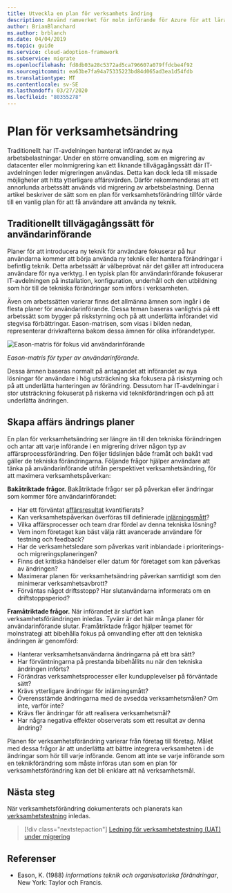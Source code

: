 ```yaml
---
title: Utveckla en plan för verksamhets ändring
description: Använd ramverket för moln införande för Azure för att lära dig mer om hur en plan för företags förändringar kan hjälpa dig att implementera en bredare användar implementerings plan.
author: BrianBlanchard
ms.author: brblanch
ms.date: 04/04/2019
ms.topic: guide
ms.service: cloud-adoption-framework
ms.subservice: migrate
ms.openlocfilehash: fd8db03a28c5372ad5ca796607a079ffdcbe4f92
ms.sourcegitcommit: ea63be7fa94a75335223bd84d065ad3ea1d54fdb
ms.translationtype: MT
ms.contentlocale: sv-SE
ms.lasthandoff: 03/27/2020
ms.locfileid: "80355278"
---
```

# <a name="business-change-plan"></a>Plan för verksamhetsändring

Traditionellt har IT-avdelningen hanterat införandet av nya arbetsbelastningar. Under en större omvandling, som en migrering av datacenter eller molnmigrering kan ett liknande tillvägagångssätt där IT-avdelningen leder migreringen användas. Detta kan dock leda till missade möjligheter att hitta ytterligare affärsvärden. Därför rekommenderas att ett annorlunda arbetssätt används vid migrering av arbetsbelastning. Denna artikel beskriver de sätt som en plan för verksamhetsförändring tillför värde till en vanlig plan för att få användare att använda ny teknik.

## <a name="traditional-user-adoption-approach"></a>Traditionellt tillvägagångssätt för användarinförande

Planer för att introducera ny teknik för användare fokuserar på hur användarna kommer att börja använda ny teknik eller hantera förändringar i befintlig teknik. Detta arbetssätt är välbeprövat när det gäller att introducera användare för nya verktyg. I en typisk plan för användarinförande fokuserar IT-avdelningen på installation, konfiguration, underhåll och den utbildning som hör till de tekniska förändringar som införs i verksamheten.

Även om arbetssätten varierar finns det allmänna ämnen som ingår i de flesta planer för användarinförande. Dessa teman baseras vanligtvis på ett arbetssätt som bygger på riskstyrning och på att underlätta införandet vid stegvisa förbättringar. Eason-matrisen, som visas i bilden nedan, representerar drivkrafterna bakom dessa ämnen för olika införandetyper.

![Eason-matris för fokus vid användarinförande](../../../_images/migrate/eason-matrix.jpg)

*Eason-matris för typer av användarinförande.*

Dessa ämnen baseras normalt på antagandet att införandet av nya lösningar för användare i hög utsträckning ska fokusera på riskstyrning och på att underlätta hanteringen av förändring. Dessutom har IT-avdelningar i stor utsträckning fokuserat på riskerna vid teknikförändringen och på att underlätta ändringen.

## <a name="create-business-change-plans"></a>Skapa affärs ändrings planer

En plan för verksamhetsändring ser längre än till den tekniska förändringen och antar att varje införande i en migrering driver någon typ av affärsprocessförändring. Den följer tidslinjen både framåt och bakåt vad gäller de tekniska förändringarna. Följande frågor hjälper användare att tänka på användarinförande utifrån perspektivet verksamhetsändring, för att maximera verksamhetspåverkan:

**Bakåtriktade frågor.** Bakåtriktade frågor ser på påverkan eller ändringar som kommer före användarinförandet:

- Har ett förväntat [affärsresultat](../../../strategy/business-outcomes/index.md) kvantifierats?
- Kan verksamhetspåverkan överföras till definierade [inlärningsmått](../../../strategy/learning-metrics.md)?
- Vilka affärsprocesser och team drar fördel av denna tekniska lösning?
- Vem inom företaget kan bäst välja rätt avancerade användare för testning och feedback?
- Har de verksamhetsledare som påverkas varit inblandade i prioriterings- och migreringsplaneringen?
- Finns det kritiska händelser eller datum för företaget som kan påverkas av ändringen?
- Maximerar planen för verksamhetsändring påverkan samtidigt som den minimerar verksamhetsavbrott?
- Förväntas något driftsstopp? Har slutanvändarna informerats om en driftstoppsperiod?

**Framåtriktade frågor.** När införandet är slutfört kan verksamhetsförändringen inledas. Tyvärr är det här många planer för användarinförande slutar. Framåtriktade frågor hjälper teamet för molnstrategi att bibehålla fokus på omvandling efter att den tekniska ändringen är genomförd:

- Hanterar verksamhetsanvändarna ändringarna på ett bra sätt?
- Har förväntningarna på prestanda bibehållits nu när den tekniska ändringen införts?
- Förändras verksamhetsprocesser eller kundupplevelser på förväntade sätt?
- Krävs ytterligare ändringar för inlärningsmått?
- Överensstämde ändringarna med de avsedda verksamhetsmålen? Om inte, varför inte?
- Krävs fler ändringar för att realisera verksamhetsmål?
- Har några negativa effekter observerats som ett resultat av denna ändring?

Planen för verksamhetsförändring varierar från företag till företag. Målet med dessa frågor är att underlätta att bättre integrera verksamheten i de ändringar som hör till varje införande. Genom att inte se varje införande som en teknikförändring som måste införas utan som en plan för verksamhetsförändring kan det bli enklare att nå verksamhetsmål.

## <a name="next-steps"></a>Nästa steg

När verksamhetsförändring dokumenterats och planerats kan [verksamhetstestning](./business-test.md) inledas.

> [!div class="nextstepaction"]
> [Ledning för verksamhetstestning (UAT) under migrering](./business-test.md)

## <a name="references"></a>Referenser

<!-- cSpell:ignore Eason -->

- Eason, K. (1988) _informations teknik och organisatoriska förändringar_, New York: Taylor och Francis.

